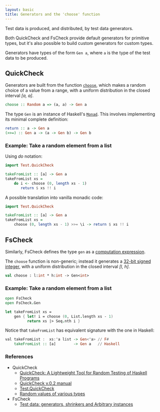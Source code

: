 ```yaml
---
layout: basic
title: Generators and the 'choose' function
---
```


Test data is produced, and distributed, by test data generators.

Both QuickCheck and FsCheck provide default generators for primitive types, but it's also possible to build custom generators for custom types.

Generators have types of the form `Gen a`, where `a` is the type of the test data to be produced.

## QuickCheck

Generators are built from the function [`choose`](https://hackage.haskell.org/package/QuickCheck-2.7.6/docs/src/Test-QuickCheck-Gen.html#choose), which makes a random choice of a value from a range, with a uniform distribution in the closed interval *[a, a]*.

``` haskell
choose :: Random a => (a, a) -> Gen a
```

The type `Gen` is an instance of Haskell's [`Monad`](https://hackage.haskell.org/package/base-4.7.0.2/docs/Control-Monad.html#t:Monad). This involves implementing its minimal complete definition:

``` haskell
return :: a -> Gen a
(>>=) :: Gen a -> (a -> Gen b) -> Gen b
```

### Example: Take a random element from a list

Using *do* notation:

``` haskell
import Test.QuickCheck

takeFromList :: [a] -> Gen a
takeFromList xs =
    do i <- choose (0, length xs - 1)
       return $ xs !! i
```

A possible translation into vanilla monadic code:

``` haskell
import Test.QuickCheck

takeFromList :: [a] -> Gen a
takeFromList xs =
    choose (0, length xs - 1) >>= \i -> return $ xs !! i
```

## FsCheck

Similarly, FsCheck defines the type `gen` as a [computation expression](https://msdn.microsoft.com/en-us/library/dd233182.aspx).

The `choose` function is non-generic; instead it generates a [32-bit signed integer](https://msdn.microsoft.com/en-us/library/system.int32(v=vs.110).aspx?cs-save-lang=1&cs-lang=fsharp#code-snippet-1), with a uniform distribution in the closed interval *[l, h]*.

```fsharp
val choose : l:int * h:int -> Gen<int>
```

### Example: Take a random element from a list

```fsharp
open FsCheck
open FsCheck.Gen

let takeFromList xs =
    gen { let! i = choose (0, List.length xs - 1)
          return xs |> Seq.nth i }
```

Notice that `takeFromList` has equivalent signature with the one in Haskell:

``` haskell
val takeFromList :  xs:'a list -> Gen<'a> // F#
    takeFromList :: [a]        -> Gen a   // Haskell
```

### References

* QuickCheck
  * [QuickCheck: A Lightweight Tool for Random Testing of Haskell Programs](http://www.cs.tufts.edu/~nr/cs257/archive/john-hughes/quick.pdf)
  * [QuickCheck v.0.2 manual](http://www.cse.chalmers.se/~rjmh/QuickCheck/manual.html)
  * [Test.QuickCheck](https://hackage.haskell.org/package/QuickCheck-2.7.6/docs/Test-QuickCheck.html)
  * [Random values of various types](https://hackage.haskell.org/package/random-1.0.1.1/docs/System-Random.html#t:Random)
* FsCheck
  * [Test data: generators, shrinkers and Arbitrary instances](https://fsharp.github.io/FsCheck/TestData.html)
